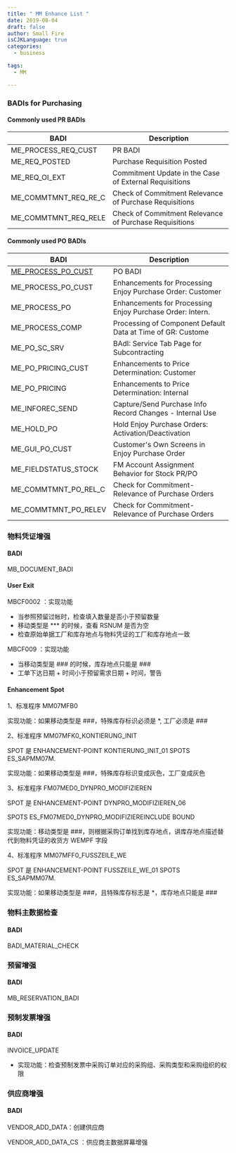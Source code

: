 ```yaml
---
title: " MM Enhance List "
date: 2019-08-04
draft: false
author: Small Fire
isCJKLanguage: true
categories: 
  - business

tags: 
  - MM

---
```


### BADIs for Purchasing

#### Commonly used PR BADIs

| BADI                 | Description                                            |
| -------------------- | ------------------------------------------------------ |
| ME_PROCESS_REQ_CUST  | PR BADI                                                |
| ME_REQ_POSTED        | Purchase Requisition Posted                            |
| ME_REQ_OI_EXT        | Commitment Update in the Case of External Requisitions |
| ME_COMMTMNT_REQ_RE_C | Check of Commitment Relevance of Purchase Requisitions |
| ME_COMMTMNT_REQ_RELE | Check of Commitment Relevance of Purchase Requisitions |

#### Commonly used PO BADIs

| BADI                                                         | Description                                                 |
| ------------------------------------------------------------ | ----------------------------------------------------------- |
| [ME_PROCESS_PO_CUST](https://coldinfire.github.io/2019/MM_PurchaseOrder_Enhance/) | PO BADI                                                     |
| ME_PROCESS_PO_CUST                                           | Enhancements for Processing Enjoy Purchase Order: Customer  |
| ME_PROCESS_PO                                                | Enhancements for Processing Enjoy Purchase Order: Intern.   |
| ME_PROCESS_COMP                                              | Processing of Component Default Data at Time of GR: Custome |
| ME_PO_SC_SRV                                                 | BAdI: Service Tab Page for Subcontracting                   |
| ME_PO_PRICING_CUST                                           | Enhancements to Price Determination: Customer               |
| ME_PO_PRICING                                                | Enhancements to Price Determination: Internal               |
| ME_INFOREC_SEND                                              | Capture/Send Purchase Info Record Changes - Internal Use    |
| ME_HOLD_PO                                                   | Hold Enjoy Purchase Orders: Activation/Deactivation         |
| ME_GUI_PO_CUST                                               | Customer's Own Screens in Enjoy Purchase Order              |
| ME_FIELDSTATUS_STOCK                                         | FM Account Assignment Behavior for Stock PR/PO              |
| ME_COMMTMNT_PO_REL_C                                         | Check for Commitment-Relevance of Purchase Orders           |
| ME_COMMTMNT_PO_RELEV                                         | Check for Commitment-Relevance of Purchase Orders           |

### 物料凭证增强

#### BADI

MB_DOCUMENT_BADI

#### User Exit

MBCF0002 ：实现功能

- 当参照预留过帐时，检查填入数量是否小于预留数量
- 移动类型是 *** 的时候，查看 RSNUM 是否为空
- 检查原始单据工厂和库存地点与物料凭证的工厂和库存地点一致

MBCF009 ：实现功能

- 当移动类型是 ### 的时候，库存地点只能是 ###
- 工单下达日期 + 时间小于预留需求日期 + 时间，警告

#### Enhancement Spot

1、标准程序 MM07MFB0 

实现功能：如果移动类型是 ###，特殊库存标识必须是 *, 工厂必须是 ###

2、标准程序 MM07MFK0_KONTIERUNG_INIT

SPOT 是 ENHANCEMENT-POINT KONTIERUNG_INIT_01 SPOTS ES_SAPMM07M. 

实现功能：如果移动类型是 ###，特殊库存标识变成灰色，工厂变成灰色

3、标准程序 FM07MED0_DYNPRO_MODIFIZIEREN

SPOT 是 ENHANCEMENT-POINT DYNPRO_MODIFIZIEREN_06

SPOTS ES_FM07MED0_DYNPRO_MODIFIZIEREINCLUDE BOUND

实现功能：移动类型是 ###，则根据采购订单找到库存地点，讲库存地点描述替代到物料凭证的收货方 WEMPF 字段

4、标准程序 MM07MFF0_FUSSZEILE_WE

SPOT 是 ENHANCEMENT-POINT FUSSZEILE_WE_01 SPOTS ES_SAPMM07M. 

实现功能：如果移动类型是 ###，且特殊库存标志是 *，库存地点只能是 ###

### 物料主数据检查

#### BADI

BADI_MATERIAL_CHECK

### 预留增强

#### BADI

MB_RESERVATION_BADI

### 预制发票增强

#### BADI

INVOICE_UPDATE

- 实现功能：检查预制发票中采购订单对应的采购组、采购类型和采购组织的权限

### 供应商增强

#### BADI

VENDOR_ADD_DATA：创建供应商

VENDOR_ADD_DATA_CS ：供应商主数据屏幕增强